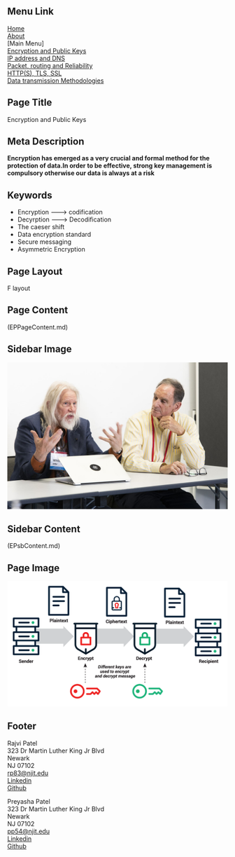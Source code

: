## Menu Link
[Home](README.md)\
[About](AboutUs.md)\
[Main Menu]\
[Encryption and Public Keys](Encryption_and_public_keys.md)\
[IP address and DNS](IP_address_and_DNS.md)\
[Packet, routing and Reliability](Packet_routing_and_reliability.md)\
[HTTP(S), TLS, SSL](HHTPS_SSL_TLS_DigitalCertificate.md)\
[Data transmission Methodologies](Wired_and_wireless_data_transmission.md)


## Page Title
Encryption and Public Keys

## Meta Description
**Encryption has emerged as a very crucial and formal method for the protection of data.In order to be effective, strong key management is compulsory otherwise our data is always at a risk**

## Keywords
- Encryption ---> codification
- Decyrption ---> Decodification
- The caeser shift
- Data encryption standard
- Secure messaging
- Asymmetric Encryption

## Page Layout
F layout

## Page Content
(EPPageContent.md)

## Sidebar Image
![Whitfield Diffie and Martin Hellman](Images/sb_encryption.jpg "Whitfield Diffie and Martin Hellman")

## Sidebar Content
(EPsbContent.md)

## Page Image
![Asymmetric Encryption](Images/encryption.png "Asymmetric Encryption")

## Footer
Rajvi Patel\
323 Dr Martin Luther King Jr Blvd\
Newark\
NJ 07102\
<rp83@njit.edu>\
[Linkedin](http://linkedin.com/in/rajvi-patel-4403681b5)\
[Github](https://github.com/raajvipatel99)


Preyasha Patel\
323 Dr Martin Luther King Jr Blvd\
Newark\
NJ 07102\
<pp54@njit.edu>\
[Linkedin](http://linkedin.com/in/preyasha-patel-67356a122)\
[Github](https://github.com/preyasha2810)
